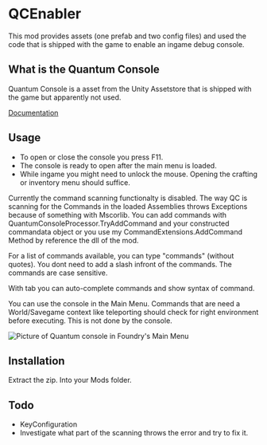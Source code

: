 # QCEnabler
This mod provides assets (one prefab and two config files) and used the code that is shipped with the game to enable an ingame debug console.

## What is the Quantum Console
Quantum Console is a asset from the Unity Assetstore that is shipped with the game but apparently not used.

[Documentation](https://www.qfsw.co.uk/docs/QC/articles/quickstart/quickstart.html)

## Usage
- To open or close the console you press F11.<br />
- The console is ready to open after the main menu is loaded.<br />
- While ingame you might need to unlock the mouse. Opening the crafting or inventory menu should suffice.<br />

Currently the command scanning functionalty is disabled. The way QC is scanning for the Commands in the loaded Assemblies throws Exceptions because of something with Mscorlib.
You can add commands with QuantumConsoleProcessor.TryAddCommand and your constructed commandata object or you use my CommandExtensions.AddCommand Method by reference the dll of the mod.

For a list of commands available, you can type "commands" (without quotes). You dont need to add a slash infront of the commands. The commands are case sensitive.

With tab you can auto-complete commands and show syntax of command.

You can use the console in the Main Menu. Commands that are need a World/Savegame context like teleporting should check for right environment before executing. This is not done by the console.

![Picture of Quantum console in Foundry's Main Menu](https://github.com/ldgkrey/foundrygamemods_qcenabler/assets/25432637/9d298c68-3520-4660-a316-5b608e340bcb)

## Installation
Extract the zip. Into your Mods folder.

## Todo
- KeyConfiguration
- Investigate what part of the scanning throws the error and try to fix it.

